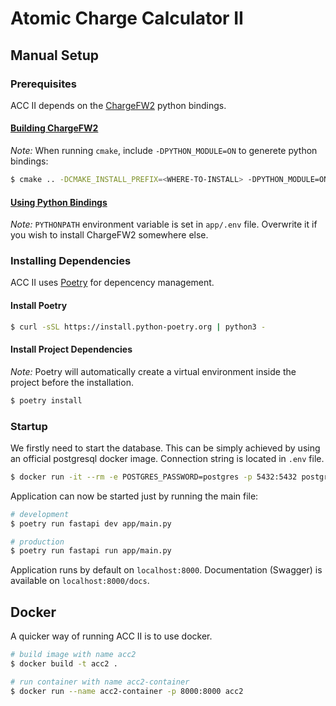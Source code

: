 # Atomic Charge Calculator II

## Manual Setup

### Prerequisites
ACC II depends on the [ChargeFW2](https://github.com/sb-ncbr/ChargeFW2) python bindings. 

#### [Building ChargeFW2](https://github.com/sb-ncbr/ChargeFW2/tree/master?tab=readme-ov-file#installation)

*Note:* When running `cmake`, include `-DPYTHON_MODULE=ON` to generete python bindings:

```bash
$ cmake .. -DCMAKE_INSTALL_PREFIX=<WHERE-TO-INSTALL> -DPYTHON_MODULE=ON
```

#### [Using Python Bindings](https://github.com/sb-ncbr/ChargeFW2/blob/master/doc/ChargeFW2%20-%20tutorial.ipynb)

*Note:* `PYTHONPATH` environment variable is set in `app/.env` file. Overwrite it if you wish to install ChargeFW2 somewhere else.

### Installing Dependencies
ACC II uses [Poetry](https://python-poetry.org/) for depencency management.

#### Install Poetry
```bash
$ curl -sSL https://install.python-poetry.org | python3 -
```

#### Install Project Dependencies
*Note:* Poetry will automatically create a virtual environment inside the project before the installation.

```bash
$ poetry install
```

### Startup
We firstly need to start the database. This can be simply achieved by using an official postgresql docker image. Connection string is located in `.env` file.
```bash
$ docker run -it --rm -e POSTGRES_PASSWORD=postgres -p 5432:5432 postgres:17-alpine
```


Application can now be started just by running the main file:

```bash
# development
$ poetry run fastapi dev app/main.py

# production
$ poetry run fastapi run app/main.py
```

Application runs by default on `localhost:8000`. Documentation (Swagger) is available on `localhost:8000/docs`.

## Docker
A quicker way of running ACC II is to use docker.

```bash 
# build image with name acc2
$ docker build -t acc2 .

# run container with name acc2-container
$ docker run --name acc2-container -p 8000:8000 acc2
```